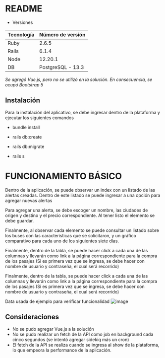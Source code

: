 # README

* Versiones

| Tecnología  | Número de versión |
| ------------| ------------------|
| Ruby        | 2.6.5             |
| Rails       | 6.1.4             |
| Node        | 12.20.1           |
| DB          | PostgreSQL - 13.3 |


*Se agregó Vue.js, pero no se utilizó en la solución. En consecuencia, se ocupó Bootstrap 5*

## Instalación

Para la instalación del aplicativo, se debe ingresar dentro de la plataforma y ejecutar los siguientes comandos

* bundle install

* rails db:create

* rails db:migrate

* rails s


# FUNCIONAMIENTO BÁSICO

Dentro de la aplicación, se puede observar un index con un listado de las alertas creadas. Dentro de este listado se puede ingresar a una opción para agregar nuevas alertas

Para agregar una alerta, se debe escoger un nombre, las ciudades de origen y destino y el precio correspondiente. Al tener listo el elemento se debe guardar.

Finalmente, al observar cada elemento se puede consultar un listado sobre los buses con las caracteristicas que se solicitaron, y un gráfico comparativo para cada uno de los siguientes siete días.

Finalmente, dentro de la tabla, se puede hacer click a cada una de las columnas y llevarán como link a la página correspondiente para la compra de los pasajes (Si es primera vez que se ingresa, se debe hacer con nombre de usuario y contraseña, el cual será recorrido)

Finalmente, dentro de la tabla, se puede hacer click a cada una de las columnas y llevarán como link a la página correspondiente para la compra de los pasajes (Si es primera vez que se ingresa, se debe hacer con nombre de usuario y contraseña, el cual será recorrido)

Data usada de ejemplo para verificar funcionalidad
![image](https://user-images.githubusercontent.com/34196966/135700282-dfc6f50b-5345-4009-af36-abd94638dc06.png)

## Consideraciones

* No se pudo agregar Vue.js a la solución
* No se pudo realizar un fetch de la API como job en background cada cinco segundos (se intentó agregar sidekiq más un cron)
* El fetch de la API se realiza cuando se ingresa al show de la plataforma, lo que empeora la performance de la aplicación. 
